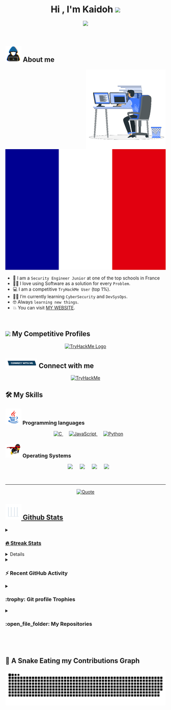 <h1 align="center">Hi , I'm Kaidoh <img src="https://media.giphy.com/media/hvRJCLFzcasrR4ia7z/giphy.gif" width="35"></h1>
<p align="center">
  <a href="https://github.com/DenverCoder1/readme-typing-svg"><img src="https://readme-typing-svg.herokuapp.com?font=Time+New+Roman&color=%23C8BE25&size=25&center=true&vCenter=true&width=600&height=100&lines=Cybersecurity+Student;"></a>
</p>


<br>
	
## <picture><img src = "https://github.com/kaidohTips/kaidohTips/blob/main/Images/about_me.gif?raw=true" width = 50px></picture> About me

<picture> <img align="right" src="https://github.com/kaidohTips/kaidohTips/blob/main/Images/Right_Side.gif?raw=true" width = 250px></picture>

<br><br>
<svg xmlns="http://www.w3.org/2000/svg" id="flag-icons-fr" viewBox="0 0 640 480">
  <path fill="#fff" d="M0 0h640v480H0z"/>
  <path fill="#000091" d="M0 0h213.3v480H0z"/>
  <path fill="#e1000f" d="M426.7 0H640v480H426.7z"/>
</svg> 
- :school: I am a `Security Engineer Junior` at one of the top schools in France 
- :technologist: I love using Software as a solution for every `Problem`.
- :computer: I am a competitive `TryHackMe User` (top 1%).
- :student: I’m currently learning `CyberSecurity` and `DevSysOps`.
- :nerd_face: Always `learning new things`.
- :boom: You can visit [MY WEBSITE](https://cutt.ly/kaidohWebsite).
<br>


## <img src="https://media4.giphy.com/media/dMLmQfCO7lCA2gX3tw/giphy.gif?cid=ecf05e47ak6mwfu812269zzr8ydv529109qzpb8rszwnja9e&rid=giphy.gif&ct=s" width=10%>  My Competitive Profiles

<p align="center">
  <a href="https://tryhackme.com/p/kaidohTips"/><img src="https://assets.tryhackme.com/img/logo/tryhackme_logo.png" alt="TryHackMe Logo" width= 60px/></a>
</p>

## <picture> <img src="https://github.com/kaidohTips/kaidohTips/blob/main/Images/Connect-with-me.gif?raw=true" width="100px"> </picture> Connect with me
<p align="center">
	<a href="mailto:kaidohTips@protonmail.com"><img img src="https://img.shields.io/badge/protonmail--white?style=for-the-badge&logo=protonmail&logoColor=violet&label=protonmail" alt="TryHackMe"/></a>
</p>



## 🛠️ My Skills

### <picture> <img src = "https://github.com/kaidohTips/kaidohTips/blob/main/Images/Programming_Languages.gif?raw=true" width = 50px>  </picture> Programming languages

<p align="center"> 
  &emsp; 
  <a href="https://www.cprogramming.com/" target="_blank"> 
    <img alt="C" src="https://img.shields.io/badge/C%20-%232370ED.svg?style=plastic&logo=c&logoColor=white">
  </a> 
  &emsp;
  <a href="https://developer.mozilla.org/en-US/docs/Web/JavaScript" target="_blank"> 
     <img alt="JavaScript" src="https://img.shields.io/badge/JavaScript%20-%23F7DF1E.svg?style=plastic&logo=javascript&logoColor=black">
   </a>
  &emsp;
   <a href="https://www.python.org" target="_blank">
    <img alt="Python" src="https://img.shields.io/badge/Python%20-%2314354C.svg?style=plastic&logo=python&logoColor=white">
  </a>
</p>

 ### <picture> <img src = "https://github.com/kaidohTips/kaidohTips/blob/main/Images/OS.gif?raw=true" width = 50px>  </picture> Operating Systems
 
<p align="center">
  &emsp;
    <a href="#"><img src="https://img.shields.io/badge/Linux-FCC624?style=plastic&logo=linux&logoColor=black"></a>
  &emsp;
    <a href="#"><img src="https://img.shields.io/badge/Ubuntu-E95420?style=plastic&logo=ubuntu&logoColor=white"></a>
  &emsp;
    <a href="#"><img src="https://img.shields.io/badge/Windows-0078D6?style=plastic&logo=windows&logoColor=white"></a>
  &emsp;
    <a href="#"><img src="https://img.shields.io/badge/pop!_os-%2348B9C7.svg?style=plastic&&logo=pop!_os&logoColor=white" /></a>
</p>

<br> 

---

<p align = "center">
	<a href="https://github.com/piyushsuthar/github-readme-quotes"> <img alt = "Quote" src="https://quotes-github-readme.vercel.app/api?type=horizontal&theme=tokyonight&animation=grow_out_in&quoteCategory=programming">
</p>

## <picture> <img src = "https://github.com/kaidohTips/kaidohTips/blob/main/Images/Statistics.gif?raw=true" width = 50px>  </picture> Github Stats

<details><summary><h3> 🔥 Streak Stats</h3></summary>

----	

<p align="center"><img src="https://github-readme-streak-stats.herokuapp.com/?user=kaidohTips&theme=tokyonight_duo" alt="kaidohTips" /></p>

</details>
  
<details><summary><h3>💻 GitHub Profile Stats</h3></summary>

----
	
<p align="center">
    <a href="https://github.com/anuraghazra/github-readme-stats">
	    <img alt="kaidohTips's Github Stats" src="https://github-readme-stats.vercel.app/api?username=kaidohTips&show_icons=true&count_private=true&locale=en&theme=tokyonight&layout=compact" height="230px"/></a>
	  <img src="https://github-readme-stats.vercel.app/api/top-langs?username=kaidohTips&langs_count=10&show_icons=true&locale=en&theme=tokyonight" alt="kaidohTips" height="230px"/>
<br/>

  <b>Note:</b> Top languages is only a metric of the languages my public code consists of and doesn't reflect experience or skill level.
  </p>
</details>

<details><summary><h3>⚡ Recent GitHub Activity</h3></summary>

----
	
[![kaidohTips's github activity graph](https://github-readme-activity-graph.cyclic.app/graph?username=kaidohTips&theme=github	)](https://github.com/kaidohTips/github-readme-activity-graph)

 
</details>

<details><summary> <h3> :trophy: Git profile Trophies </h3></summary>

----
	
<p align="center"> <a href="https://github.com/ryo-ma/github-profile-trophy"><img src="https://github-profile-trophy.vercel.app/?username=kaidohTips&layout=compact&theme=tokyonight&column=4&margin-w=15&margin-h=15" alt="kaidohTips" /></a> </p>

[![@kaidohTips's Holopin board](https://holopin.io/api/user/board?user=kaidohTips)](https://holopin.io/@kaidohTips)
	
</details>
	
<details><summary><h3> :open_file_folder: My Repositories </h3></summary>

----
	
<div>
  <p align="center">
	<a href="https://github.com/kaidohTips/LeetCode_DailyChallenge_2023">
      		<img src="https://github-readme-stats.vercel.app/api/pin/?username=kaidohTips&repo=LeetCode_DailyChallenge_2023&theme=tokyonight" alt="GitHub Stats" />
    	</a>
	<a href="https://github.com/kaidohTips/Ahmed-Hossam">
      		<img src="https://github-readme-stats.vercel.app/api/pin/?username=kaidohTips&repo=Ahmed-Hossam&theme=tokyonight" alt="GitHub Stats" />
    	</a>
    	<a href="https://github.com/kaidohTips/Strees_Testing">
      		<img src="https://github-readme-stats.vercel.app/api/pin/?username=kaidohTips&repo=Strees_Testing&theme=tokyonight" alt="GitHub Stats" />
    	</a>
    	<a href="https://github.com/kaidohTips/CP-Templates">
      		<img src="https://github-readme-stats.vercel.app/api/pin/?username=kaidohTips&repo=CP-Templates&theme=tokyonight" alt="GitHub Stats" />
    	</a>
    	<a href="https://github.com/kaidohTips/Codeforces-Polygon-Template">
      		<img src="https://github-readme-stats.vercel.app/api/pin/?username=kaidohTips&repo=Codeforces-Polygon-Template&theme=tokyonight" alt="GitHub Stats" />
    	</a>
	<a href="https://github.com/kaidohTips/Some-Linux-Commands">
      		<img src="https://github-readme-stats.vercel.app/api/pin/?username=kaidohTips&repo=Some-Linux-Commands&theme=tokyonight" alt="GitHub Stats" />
    	</a>
	<a href="https://github.com/kaidohTips/Shorten-Link">
      		<img src="https://github-readme-stats.vercel.app/api/pin/?username=kaidohTips&repo=Shorten-Link&theme=tokyonight" alt="GitHub Stats" />
    	</a>
	<a href="https://github.com/kaidohTips/kaidohTips">
      		<img src="https://github-readme-stats.vercel.app/api/pin/?username=kaidohTips&repo=kaidohTips&theme=tokyonight" alt="GitHub Stats" />
    	</a>
	<a href="https://github.com/kaidohTips/Competitive-Programming-Session-Content">
      		<img src="https://github-readme-stats.vercel.app/api/pin/?username=kaidohTips&repo=Competitive-Programming-Session-Content&theme=tokyonight" alt="GitHub Stats" />
    	</a>
	<a href="https://github.com/kaidohTips/VS-Code-for-CP">
      		<img src="https://github-readme-stats.vercel.app/api/pin/?username=kaidohTips&repo=VS-Code-for-CP&theme=tokyonight" alt="GitHub Stats" />
    	</a>
	<a href="https://github.com/kaidohTips/Sorting-Algorithms">
      		<img src="https://github-readme-stats.vercel.app/api/pin/?username=kaidohTips&repo=Sorting-Algorithms&theme=tokyonight" alt="GitHub Stats" />
    	</a>
	<a href="https://github.com/kaidohTips/board-link-generator">
      		<img src="https://github-readme-stats.vercel.app/api/pin/?username=kaidohTips&repo=board-link-generator&theme=tokyonight" alt="GitHub Stats" />
    	</a>
	<a href="https://github.com/kaidohTips/Tic-Tac-Toe-GUI">
      		<img src="https://github-readme-stats.vercel.app/api/pin/?username=kaidohTips&repo=Tic-Tac-Toe-GUI&theme=tokyonight" alt="GitHub Stats" />
    	</a>
	<a href="https://github.com/kaidohTips/PhoneBook-System">
      		<img src="https://github-readme-stats.vercel.app/api/pin/?username=kaidohTips&repo=PhoneBook-System&theme=tokyonight" alt="GitHub Stats" />
    	</a>
	<a href="https://github.com/kaidohTips/Codeforces-Sheet-Generator">
      		<img src="https://github-readme-stats.vercel.app/api/pin/?username=kaidohTips&repo=Codeforces-Sheet-Generator&theme=tokyonight" alt="GitHub Stats" />
    	</a>
	<a href="https://github.com/kaidohTips/CP-Calendar">
      		<img src="https://github-readme-stats.vercel.app/api/pin/?username=kaidohTips&repo=CP-Calendar&theme=tokyonight" alt="GitHub Stats" />
    	</a>
	<a href="https://github.com/kaidohTips/Codeforces-Friends-Script">
      		<img src="https://github-readme-stats.vercel.app/api/pin/?username=kaidohTips&repo=Codeforces-Friends-Script&theme=tokyonight" alt="GitHub Stats" />
    	</a>
	<a href="https://github.com/kaidohTips/vJudge-Board-Scrapper">
      		<img src="https://github-readme-stats.vercel.app/api/pin/?username=kaidohTips&repo=vJudge-Board-Scrapper&theme=tokyonight" alt="GitHub Stats" />
    	</a>
	<a href="https://github.com/kaidohTips/CP-Templates-Snippets">
      		<img src="https://github-readme-stats.vercel.app/api/pin/?username=kaidohTips&repo=CP-Templates-Snippets&theme=tokyonight" alt="GitHub Stats" />
    	</a>
	<a href="https://github.com/kaidohTips/Udemy-Website">
      		<img src="https://github-readme-stats.vercel.app/api/pin/?username=kaidohTips&repo=Udemy-Website&theme=tokyonight" alt="GitHub Stats" />
    	</a>
  </p>
</div>
</details>

</br></br>
	
## 🐍 A Snake Eating my Contributions Graph
	
<p align = "center">
	<img src = "https://github.com/kaidohTips/kaidohTips/blob/output/github-contribution-grid-snake.svg?" alt = "Snake Game"/>
</p>
